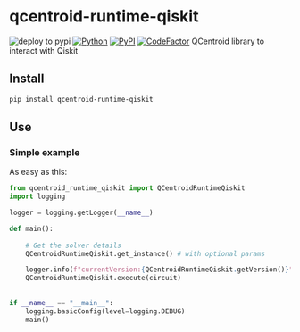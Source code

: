 # qcentroid-runtime-qiskit

![deploy to pypi](https://github.com/QCentroid/qcentroid-runtime-qiskit/actions/workflows/publish.yml/badge.svg)
[![Python](https://img.shields.io/pypi/pyversions/qcentroid-runtime-qiskit.svg)](https://badge.fury.io/py/qcentroid-runtime-qiskit)
[![PyPI](https://badge.fury.io/py/qcentroid-runtime-qiskit.svg)](https://badge.fury.io/py/qcentroid-runtime-qiskit)
 [![CodeFactor](https://www.codefactor.io/repository/github/qcentroid/qcentroid-runtime-qiskit/badge)](https://www.codefactor.io/repository/github/qcentroid/qcentroid-runtime-qiskit)
QCentroid library to interact with Qiskit




## Install

```bash
pip install qcentroid-runtime-qiskit
```


## Use

### Simple example

As easy as this:

```python
from qcentroid_runtime_qiskit import QCentroidRuntimeQiskit
import logging

logger = logging.getLogger(__name__)

def main():
    
    # Get the solver details
    QCentroidRuntimeQiskit.get_instance() # with optional params

    logger.info(f"currentVersion:{QCentroidRuntimeQiskit.getVersion()}")
    QCentroidRuntimeQiskit.execute(circuit)
    
    
if __name__ == "__main__":
    logging.basicConfig(level=logging.DEBUG)
    main() 
```

